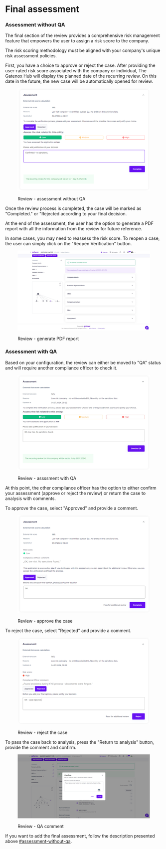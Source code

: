 # Final assessment

### Assessment without QA

The final section of the review provides a comprehensive risk management feature that empowers the user to assign a risk score to the company.

The risk scoring methodology must be aligned with your company's unique risk assessment policies.

First, you have a choice to approve or reject the case. After providing the user-rated risk score associated with the company or individual, The Gatenox Hub will display the planned date of the recurring review. On this date in the future, the new case will be automatically opened for review.

<figure><img src="../../.gitbook/assets/AddAsssessment2_new (1).png" alt=""><figcaption><p>Review - assessment without QA</p></figcaption></figure>

Once the review process is completed, the case will be marked as "Completed." or "Rejected according to your final decision.

At the end of the assessment, the user has the option to generate a PDF report with all the information from the review for future reference.

In some cases, you may need to reassess the risk score. To reopen a case, the user can simply click on the "Reopen Verification" button.

<figure><img src="../../.gitbook/assets/Review_completed.png" alt="Review - generate PDF report"><figcaption><p>Review - generate PDF report</p></figcaption></figure>

### Assessment with QA

Based on your configuration, the review can either be moved to "QA" status and will require another compliance officer to check it.

<figure><img src="../../.gitbook/assets/AddAsssessment2_new.png" alt=""><figcaption><p>Review - assssment with QA</p></figcaption></figure>

At this point, the other compliance officer has the option to either confirm your assessment (approve or reject the review) or return the case to analysis with comments.

To approve the case, select "Approved" and provide a comment.

<figure><img src="../../.gitbook/assets/AddAsssessment2_new_QAapproved.png" alt=""><figcaption><p>Review - approve the case</p></figcaption></figure>

To reject the case, select "Rejected" and provide a comment.

<figure><img src="../../.gitbook/assets/AddAsssessment2_new_QArejected.png" alt=""><figcaption><p>Review - reject the case</p></figcaption></figure>

To pass the case back to analysis, press the "Return to analysis" button, provide the comment and confirm.

<figure><img src="../../.gitbook/assets/Review company - QA comment.png" alt=""><figcaption><p>Review - QA comment</p></figcaption></figure>

If you want to add the final assessment, follow the description presented above [#assessment-without-qa](final-assessment.md#assessment-without-qa "mention").
